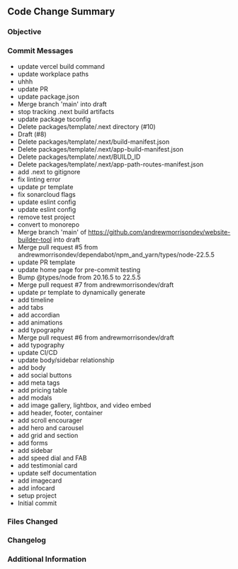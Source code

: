 ## Code Change Summary

### Objective

<!-- Describe the purpose of the PR -->

### Commit Messages

- update vercel build command
- update workplace paths
- uhhh
- update PR
- update package.json
- Merge branch 'main' into draft
- stop tracking .next build artifacts
- update package tsconfig
- Delete packages/template/.next directory (#10)
- Draft (#8)
- Delete packages/template/.next/build-manifest.json
- Delete packages/template/.next/app-build-manifest.json
- Delete packages/template/.next/BUILD_ID
- Delete packages/template/.next/app-path-routes-manifest.json
- add .next to gitignore
- fix linting error
- update pr template
- fix sonarcloud flags
- update eslint config
- update eslint config
- remove test project
- convert to monorepo
- Merge branch 'main' of https://github.com/andrewmorrisondev/website-builder-tool into draft
- Merge pull request #5 from andrewmorrisondev/dependabot/npm_and_yarn/types/node-22.5.5
- update PR template
- update home page for pre-commit testing
- Bump @types/node from 20.16.5 to 22.5.5
- Merge pull request #7 from andrewmorrisondev/draft
- update pr template to dynamically generate
- add timeline
- add tabs
- add accordian
- add animations
- add typography
- Merge pull request #6 from andrewmorrisondev/draft
- add typography
- update CI/CD
- update body/sidebar relationship
- add body
- add social buttons
- add meta tags
- add pricing table
- add modals
- add image gallery, lightbox, and video embed
- add header, footer, container
- add scroll encourager
- add hero and carousel
- add grid and section
- add forms
- add sidebar
- add speed dial and FAB
- add testimonial card
- update self documentation
- add imagecard
- add infocard
- setup project
- Initial commit

### Files Changed

### Changelog

### Additional Information

<!-- Add any extra information, screenshots, or demos -->
